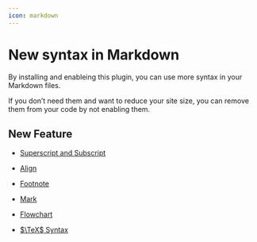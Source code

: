 ```yaml
---
icon: markdown
---
```


# New syntax in Markdown

By installing and enableing this plugin, you can use more syntax in your Markdown files.

If you don’t need them and want to reduce your site size, you can remove them from your code by not enabling them.

## New Feature

- [Superscript and Subscript](sup-sub.md)

- [Align](align.md)

- [Footnote](footnote.md)

- [Mark](mark.md)

- [Flowchart](flowchart.md)

- [$\TeX$ Syntax](tex.md)
